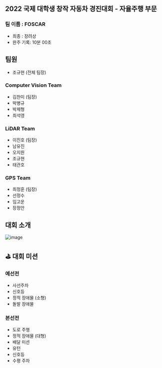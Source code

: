 ## 2022 국제 대학생 창작 자동차 경진대회 - 자율주행 부문

### 팀 이름 : FOSCAR
- 최종 : 장려상
- 완주 기록: 10분 00초

## 팀원
- 조규현 (전체 팀장)
### Computer Vision Team
- 김찬미 (팀장)
- 박병규
- 박제형
- 최석영
### LiDAR Team
- 이진호 (팀장)
- 남유진
- 오지원
- 조규현
- 태관호
### GPS Team
- 최정훈 (팀장)
- 선정수
- 임고운
- 장정안

## 대회 소개

![image](https://user-images.githubusercontent.com/54922827/230784997-1d782d0e-9d73-4588-b8f1-4d4e74576e0c.jpeg)

## ⛳️ 대회 미션
### 예선전
- 사선주차
- 신호등
- 정적 장애물 (소형)
- 돌발 장애물 

### 본선전
- 도로 주행
- 정적 장애물 (대형)
- 배달 미션
- 유턴
- 신호등
- 수평 주차
